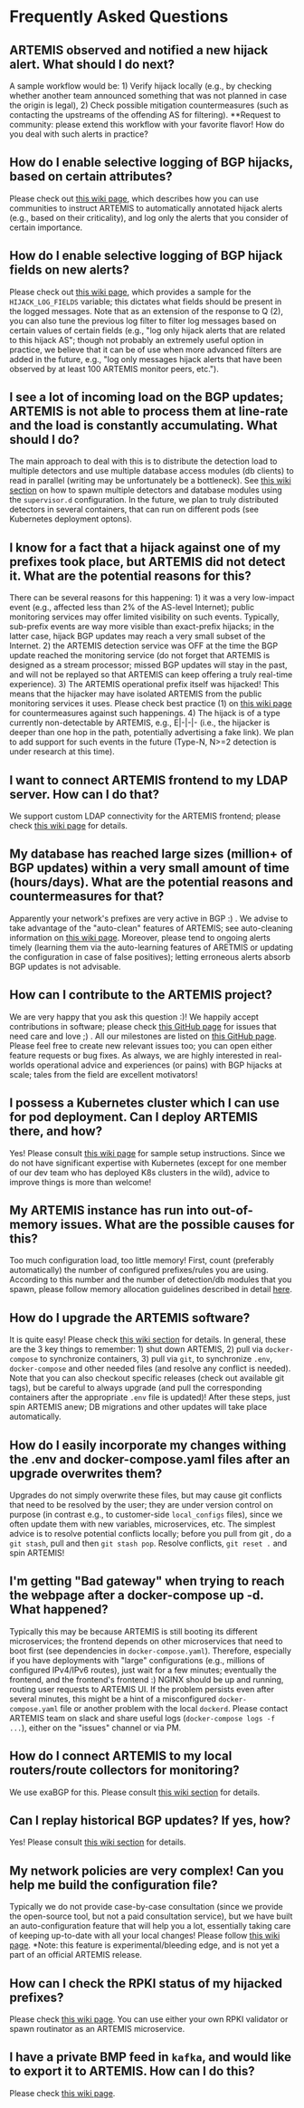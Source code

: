 # Frequently Asked Questions

## ARTEMIS observed and notified a new hijack alert. What should I do next?

A sample workflow would be: 1) Verify hijack locally (e.g., by checking whether another team announced something that was not planned in case the origin is legal), 2) Check possible mitigation countermeasures (such as contacting the upstreams of the offending AS for filtering). **Request to community: please extend this workflow with your favorite flavor! How do you deal with such alerts in practice?

## How do I enable selective logging of BGP hijacks, based on certain attributes?

Please check out [this wiki page](https://github.com/FORTH-ICS-INSPIRE/artemis/wiki/Community-Annotations), which describes how you can use communities to instruct ARTEMIS to automatically annotated hijack alerts (e.g., based on their criticality), and log only the alerts that you consider of certain importance.

## How do I enable selective logging of BGP hijack fields on new alerts?

Please check out [this wiki page](https://github.com/FORTH-ICS-INSPIRE/artemis/wiki/Environment-variables), which provides a sample for the `HIJACK_LOG_FIELDS` variable; this dictates what fields should be present in the logged messages. Note that as an extension of the response to Q (2), you can also tune the previous log filter to filter log messages based on certain values of certain fields (e.g., "log only hijack alerts that are related to this hijack AS"; though not probably an extremely useful option in practice, we believe that it can be of use when more advanced filters are added in the future, e.g., "log only messages hijack alerts that have been observed by at least 100 ARTEMIS monitor peers, etc.").

## I see a lot of incoming load on the BGP updates; ARTEMIS is not able to process them at line-rate and the load is constantly accumulating. What should I do?

The main approach to deal with this is to distribute the detection load to multiple detectors and use multiple database access modules (db clients) to read in parallel (writing may be unfortunately be a bottleneck). See [this wiki section](https://github.com/FORTH-ICS-INSPIRE/artemis/wiki#invoking-multiple-detectorsdb-clients-optional) on how to spawn multiple detectors and database modules using the `supervisor.d` configuration. In the future, we plan to truly distributed detectors in several containers, that can run on different pods (see Kubernetes deployment optons).

## I know for a fact that a hijack against one of my prefixes took place, but ARTEMIS did not detect it. What are the potential reasons for this?

There can be several reasons for this happening: 1) it was a very low-impact event (e.g., affected less than 2% of the AS-level Internet); public monitoring services may offer limited visibility on such events. Typically, sub-prefix events are way more visible than exact-prefix hijacks; in the latter case, hijack BGP updates may reach a very small subset of the Internet. 2) the ARTEMIS detection service was OFF at the time the BGP update reached the monitoring service (do not forget that ARTEMIS is designed as a stream processor; missed BGP updates will stay in the past, and will not be replayed so that ARTEMIS can keep offering a truly real-time experience). 3) The ARTEMIS operational prefix itself was hijacked! This means that the hijacker may have isolated ARTEMIS from the public monitoring services it uses. Please check best practice (1) on [this wiki page](https://github.com/FORTH-ICS-INSPIRE/artemis/wiki/Best-Practices) for countermeasures against such happenings. 4) The hijack is of a type currently non-detectable by ARTEMIS, e.g., E|-|-|- (i.e., the hijacker is deeper than one hop in the path, potentially advertising a fake link). We plan to add support for such events in the future (Type-N, N>=2 detection is under research at this time).

## I want to connect ARTEMIS frontend to my LDAP server. How can I do that?

We support custom LDAP connectivity for the ARTEMIS frontend; please check [this wiki page](https://github.com/FORTH-ICS-INSPIRE/artemis/wiki/LDAP) for details.

## My database has reached large sizes (million+ of BGP updates) within a very small amount of time (hours/days). What are the potential reasons and countermeasures for that?

Apparently your network's prefixes are very active in BGP :) . We advise to take advantage of the "auto-clean" features of ARTEMIS; see auto-cleaning information on [this wiki page](https://github.com/FORTH-ICS-INSPIRE/artemis/wiki/Best-Practices). Moreover, please tend to ongoing alerts timely (learning them via the auto-learning features of ARETMIS or updating the configuration in case of false positives); letting erroneous alerts absorb BGP updates is not advisable.

## How can I contribute to the ARTEMIS project?

We are very happy that you ask this question :)! We happily accept contributions in software; please check [this GitHub page](https://github.com/FORTH-ICS-INSPIRE/artemis/issues) for issues that need care and love ;) . All our milestones are listed on [this GitHub page](https://github.com/FORTH-ICS-INSPIRE/artemis/milestones). Please feel free to create new relevant issues too; you can open either feature requests or bug fixes. As always, we are highly interested in real-worlds operational advice and experiences (or pains) with BGP hijacks at scale; tales from the field are excellent motivators!

## I possess a Kubernetes cluster which I can use for pod deployment. Can I deploy ARTEMIS there, and how?

Yes! Please consult [this wiki page](https://github.com/FORTH-ICS-INSPIRE/artemis/wiki/Kubernetes-Deployment) for sample setup instructions. Since we do not have significant expertise with Kubernetes (except for one member of our dev team who has deployed K8s clusters in the wild), advice to improve things is more than welcome!

## My ARTEMIS instance has run into out-of-memory issues. What are the possible causes for this?

Too much configuration load, too little memory! First, count (preferably automatically) the number of configured prefixes/rules you are using. According to this number and the number of detection/db modules that you spawn, please follow memory allocation guidelines described in detail [here](https://github.com/FORTH-ICS-INSPIRE/artemis/wiki#memory-requirements).

## How do I upgrade the ARTEMIS software?

It is quite easy! Please check [this wiki section](https://github.com/FORTH-ICS-INSPIRE/artemis/wiki#upgrading-artemis-to-a-new-version) for details. In general, these are the 3 key things to remember: 1) shut down ARTEMIS, 2) pull via `docker-compose` to synchronize containers, 3) pull via `git`, to synchronize `.env`, `docker-compose` and other needed files (and resolve any conflict is needed). Note that you can also checkout specific releases (check out available git tags), but be careful to always upgrade (and pull the corresponding containers after the appropriate `.env` file is updated)! After these steps, just spin ARTEMIS anew; DB migrations and other updates will take place automatically.

## How do I easily incorporate my changes withing the .env and docker-compose.yaml files after an upgrade overwrites them?

Upgrades do not simply overwrite these files, but may cause git conflicts that need to be resolved by the user; they are under version control on purpose (in contrast e.g., to customer-side `local_configs` files), since we often update them with new variables, microservices, etc. The simplest advice is to resolve potential conflicts locally; before you pull from git , do a `git stash`, pull and then `git stash pop`. Resolve conflicts, `git reset .` and spin ARTEMIS!

## I'm getting "Bad gateway" when trying to reach the webpage after a docker-compose up -d.  What happened?

 Typically this may be because ARTEMIS is still booting its different microservices; the frontend depends on other microservices that need to boot first (see dependencies in `docker-compose.yaml`). Therefore, especially if you have deployments with "large" configurations (e.g., millions of configured IPv4/IPv6 routes), just wait for a few minutes; eventually the frontend, and the frontend's frontend :) NGINX should be up and running, routing user requests to ARTEMIS UI. If the problem persists even after several minutes, this might be a hint of a misconfigured `docker-compose.yaml` file or another problem with the local `dockerd`. Please contact ARTEMIS team on slack and share useful logs (`docker-compose logs -f ...`), either on the "issues" channel or via PM.

## How do I connect ARTEMIS to my local routers/route collectors for monitoring?

We use exaBGP for this. Please consult [this wiki section](https://github.com/FORTH-ICS-INSPIRE/artemis/wiki#receiving-bgp-feed-from-local-routerroute-reflectorbgp-monitor-via-exabgp) for details.

## Can I replay historical BGP updates? If yes, how?

Yes! Please consult [this wiki section](https://github.com/FORTH-ICS-INSPIRE/artemis/wiki#replaying-history) for details.

## My network policies are very complex! Can you help me build the configuration file?

Typically we do not provide case-by-case consultation (since we provide the open-source tool, but not a paid consultation service), but we have built an auto-configuration feature that will help you a lot, essentially taking care of keeping up-to-date with all your local changes! Please follow [this wiki page](https://github.com/FORTH-ICS-INSPIRE/artemis/wiki/Auto-configuration-via-trusted-local-feeds). *Note: this feature is experimental/bleeding edge, and is not yet a part of an official ARTEMIS release.

## How can I check the RPKI status of my hijacked prefixes?

Please check [this wiki page](https://github.com/FORTH-ICS-INSPIRE/artemis/wiki/Setting-up-RPKI-Validation). You can use either your own RPKI validator or spawn routinator as an ARTEMIS microservice.

## I have a private BMP feed in `kafka`, and would like to export it to ARTEMIS. How can I do this?

Please check [this wiki page](https://github.com/FORTH-ICS-INSPIRE/artemis/wiki/Private-BMP-feeds-using-bgpstream).

